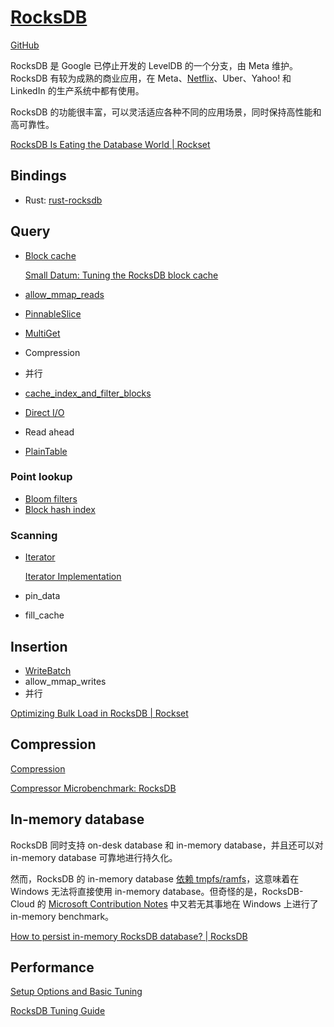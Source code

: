 # [RocksDB](http://rocksdb.org/)
[GitHub](https://github.com/facebook/rocksdb)

RocksDB 是 Google 已停止开发的 LevelDB 的一个分支，由 Meta 维护。RocksDB 有较为成熟的商业应用，在 Meta、[Netflix](https://netflixtechblog.com/application-data-caching-using-ssds-5bf25df851ef)、Uber、Yahoo! 和 LinkedIn 的生产系统中都有使用。

RocksDB 的功能很丰富，可以灵活适应各种不同的应用场景，同时保持高性能和高可靠性。

[RocksDB Is Eating the Database World | Rockset](https://rockset.com/blog/rocksdb-is-eating-the-database-world/)

## Bindings
- Rust: [rust-rocksdb](https://github.com/rust-rocksdb/rust-rocksdb)

## Query
- [Block cache](https://github.com/facebook/rocksdb/wiki/Block-Cache)

  [Small Datum: Tuning the RocksDB block cache](http://smalldatum.blogspot.com/2016/09/tuning-rocksdb-block-cache.html)
- [allow_mmap_reads](https://github.com/facebook/rocksdb/issues/507)
- [PinnableSlice](http://rocksdb.org/blog/2017/08/24/pinnableslice.html)
- [MultiGet](https://github.com/facebook/rocksdb/wiki/MultiGet-Performance)
- Compression
- 并行
- [cache_index_and_filter_blocks](https://groups.google.com/g/rocksdb/c/jMkcGQ0VZsY)
- [Direct I/O](https://github.com/facebook/rocksdb/wiki/Direct-IO)
- Read ahead
- [PlainTable](https://github.com/facebook/rocksdb/wiki/PlainTable-Format)

### Point lookup
- [Bloom filters](https://github.com/facebook/rocksdb/wiki/Setup-Options-and-Basic-Tuning#bloom-filters)
- [Block hash index](https://rocksdb.org/blog/2018/08/23/data-block-hash-index.html)

### Scanning
- [Iterator](https://github.com/facebook/rocksdb/wiki/Iterator)

  [Iterator Implementation](https://github.com/facebook/rocksdb/wiki/Iterator-Implementation)
- pin_data
- fill_cache

## Insertion
- [WriteBatch](https://github.com/facebook/rocksdb/wiki/Basic-Operations#atomic-updates)
- allow_mmap_writes
- 并行

[Optimizing Bulk Load in RocksDB | Rockset](https://rockset.com/blog/optimizing-bulk-load-in-rocksdb/)

## Compression
[Compression](https://github.com/facebook/rocksdb/wiki/Compression)

[Compressor Microbenchmark: RocksDB](http://www.lmdb.tech/bench/inmem/compress/RocksDB/)

## In-memory database
RocksDB 同时支持 on-desk database 和 in-memory database，并且还可以对 in-memory database 可靠地进行持久化。

然而，RocksDB 的 in-memory database [依赖 tmpfs/ramfs](https://github.com/facebook/rocksdb/issues/618)，这意味着在 Windows 无法将直接使用 in-memory database。但奇怪的是，RocksDB-Cloud 的 [Microsoft Contribution Notes](https://github.com/rockset/rocksdb-cloud/blob/master/WINDOWS_PORT.md) 中又若无其事地在 Windows 上进行了 in-memory benchmark。

[How to persist in-memory RocksDB database? | RocksDB](http://rocksdb.org/blog/2014/03/27/how-to-persist-in-memory-rocksdb-database.html)

## Performance
[Setup Options and Basic Tuning](https://github.com/facebook/rocksdb/wiki/Setup-Options-and-Basic-Tuning)

[RocksDB Tuning Guide](https://github.com/facebook/rocksdb/wiki/RocksDB-Tuning-Guide)
